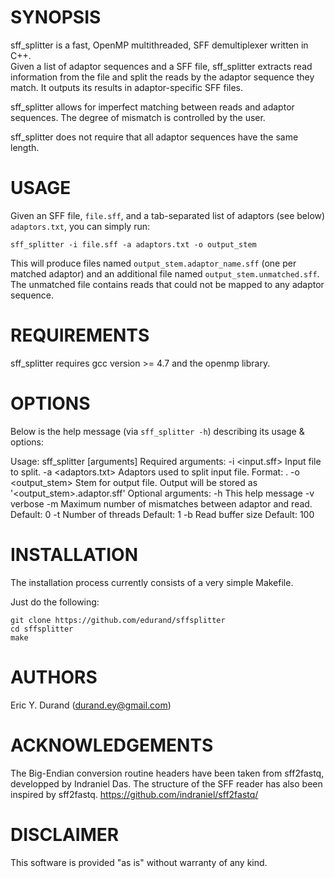 SYNOPSIS
========

sff_splitter is a fast, OpenMP multithreaded, SFF demultiplexer written in C++.  
Given a list of adaptor sequences and a SFF file, sff_splitter extracts read information from the file and split the reads by the adaptor sequence they match. It outputs its results in adaptor-specific SFF files. 

sff_splitter allows for imperfect matching between reads and adaptor sequences. The degree of mismatch is controlled by the user.

sff_splitter does not require that all adaptor sequences have the same length. 

USAGE
=====

Given an SFF file, `file.sff`, and a tab-separated list of adaptors (see below) `adaptors.txt`, you can simply run:

    sff_splitter -i file.sff -a adaptors.txt -o output_stem 

This will produce files named `output_stem.adaptor_name.sff` (one per matched adaptor) and an additional file named `output_stem.unmatched.sff`. 
The unmatched file contains reads that could not be mapped to any adaptor sequence. 

REQUIREMENTS
============
sff_splitter requires gcc version >= 4.7 and the openmp library. 

OPTIONS
=======

Below is the help message (via `sff_splitter -h`) describing its usage & options:

Usage: sff_splitter [arguments]
	Required arguments:
		-i <input.sff>      Input file to split.
		-a <adaptors.txt>   Adaptors used to split input file. Format: <name>	<sequence>.
		-o <output_stem>    Stem for output file. Output will be stored as '<output_stem>.adaptor.sff'
	Optional arguments:
		-h                  This help message
		-v                  verbose
		-m <VALUE>          Maximum number of mismatches between adaptor and read. Default: 0
		-t <VALUE>          Number of threads    Default: 1
		-b <VALUE>          Read buffer size     Default: 100


INSTALLATION
============

The installation process currently consists of a very simple Makefile.

Just do the following:

    git clone https://github.com/edurand/sffsplitter
    cd sffsplitter
    make 


AUTHORS
=======

Eric Y. Durand (durand.ey@gmail.com)

ACKNOWLEDGEMENTS
================

The Big-Endian conversion routine headers have been taken from sff2fastq, developped by Indraniel Das. 
The structure of the SFF reader has also been inspired by sff2fastq. 
https://github.com/indraniel/sff2fastq/



DISCLAIMER
==========
This software is provided "as is" without warranty of any kind.

